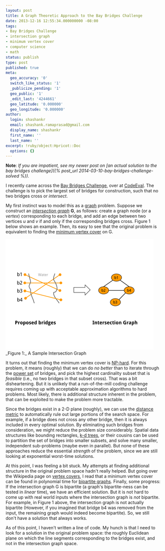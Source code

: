 ```yaml
---
layout: post
title: A Graph Theoretic Approach to the Bay Bridges Challenge
date: 2013-12-16 12:55:34.000000000 -08:00
tags:
- Bay Bridges Challenge
- intersection graph
- minimum vertex cover
- computer science
- math
status: publish
type: post
published: true
meta:
  geo_accuracy: '0'
  switch_like_status: '1'
  _publicize_pending: '1'
  geo_public: '1'
  _edit_last: '4244661'
  geo_latitude: '0.000000'
  geo_longitude: '0.000000'
author:
  login: shashankr
  email: shashank.ramaprasad@gmail.com
  display_name: shashankr
  first_name: ''
  last_name: ''
excerpt: !ruby/object:Hpricot::Doc
  options: {}
---
```


**Note**:
_If you are impatient, see my newer post on
[an actual solution to the bay bridges challenge]({% post_url 2014-03-10-bay-bridges-challenge-solved %})._

I recently came across the
<a title="Bay Bridges Challenge" href="http://blog.codeeval.com/bridges/">Bay Bridges Challenge</a>,
over at
<a title="CodeEval" href="https://www.codeeval.com/">CodeEval</a>.
The challenge is to pick the largest set of bridges for construction,
such that no two bridges cross or <em>intersect</em>.

My first instinct was to model this as a
<a title="Wikipedia page on Graph Theory" href="http://en.wikipedia.org/wiki/Graph_theory">graph</a> problem.
Suppose we construct an <a title="Wikipedia page on Intersection Graphs" href="http://en.wikipedia.org/wiki/Intersection_graph"><em>intersection graph</em></a>
<strong>G</strong>, as follows:
create a graph node (or a <em>vertex</em>) corresponding to each bridge,
and add an edge between two vertices <em>u</em> and <em>v</em>
if and only if the corresponding bridges cross.
Figure 1 below shows an example.
Then, its easy to see that the original problem is equivalent to
finding the <a title="Wikipedia page on Vertex Cover" href="http://en.wikipedia.org/wiki/Vertex_cover">minimum vertex cover</a> on G.

<a href="https://docs.google.com/drawings/d/1bWFPkc1C-RjBSOSsaK_VUUA4FZ6EaKpABrT7iuN9BL4/pub?w=960&amp;h=720">
<img
    width="480" height="360"
    src="/assets/images/bay_bridges.png"
    title="A Sample Intersection Graph"
    alt="A Sample Intersection Graph" />
</a>
_Figure 1:_ A Sample Intersection Graph

<p>It turns out that finding the minimum vertex cover is <a title="Wikipedia page on NP-hard problems" href="http://en.wikipedia.org/wiki/NP-hard">NP-hard</a>. For this problem, it means (roughly) that we can do <em>no better</em> than to iterate through the <a title="Wikipedia page on Power Sets" href="http://en.wikipedia.org/wiki/Power_set">power set</a> of bridges, and pick the highest cardinality subset that is <em>feasible</em> (i.e., no two bridges in that subset cross). That was a bit disheartening. But it is unlikely that a run-of-the-mill coding challenge requires coming up with acceptable approximation algorithms to hard problems. Most likely, there is additional structure inherent in the problem, that can be exploited to make the problem more tractable.</p>
<p>Since the bridges exist in a 2-D plane (roughly), we can use the <a title="Euclidean Distance" href="http://en.wikipedia.org/wiki/Euclidean_distance">distance metric</a> to automatically rule out large portions of the search space. For example, if a bridge does not cross any other bridge, then it is always included in every optimal solution. By eliminating such bridges from consideration, we might reduce the problem size considerably. Spatial data structures like bounding rectangles, <a title="k-d trees" href="http://en.wikipedia.org/wiki/K-d_tree">k-d trees</a>, or their cousins can be used to partition the set of bridges into smaller subsets, and solve many smaller, independent sub-problems (maybe even in parallel). But none of these approaches reduce the essential <em>strength</em> of the problem, since we are still looking at exponential worst-time solutions.</p>

At this point, I was feeling a bit stuck. My attempts at finding
additional structure in the original problem space hadn't really helped.
But going over the Wikipedia page on
<a title="Wikipedia page on Vertex Cover" href="http://en.wikipedia.org/wiki/Vertex_cover">vertex covers</a>,
I read that a minimum vertex cover can be found in polynomial time for
<a title="Wikipedia page on Bipartite Graphs" href="http://en.wikipedia.org/wiki/Bipartite_graph">bipartite graphs</a>.
Finally, some progress:
If the intersection graph G is bipartite
(a graph's bipartite-ness can be tested in <em>linear</em> time),
we have an efficient solution.
But it is not hard to come up with real world inputs
where the intersection graph is <em>not</em> bipartite.
For example, in Figure 1 above, the intersection graph
is not actually bipartite
(However, if you imagined that bridge b4 was removed from the input,
the remaining graph would indeed become bipartite).
So, we still don't have a solution that always works.

As of this point, I haven't written a line of code.
My hunch is that I need to look for a solution in the original problem space:
the roughly Euclidean plane on which the line segments corresponding to
the bridges exist,
and not in the intersection graph space.
